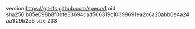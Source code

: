 version https://git-lfs.github.com/spec/v1
oid sha256:b05e098b8f0bfe33694cad566319c10399691ea2c6a20abb0e4a24aa1f29b256
size 233

